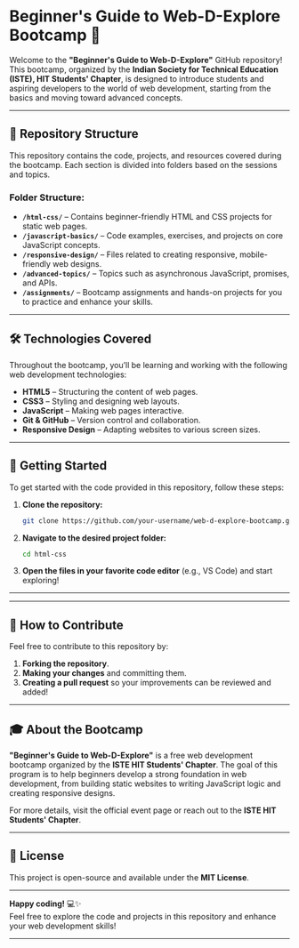 
# Beginner's Guide to Web-D-Explore Bootcamp 🚀

Welcome to the **"Beginner's Guide to Web-D-Explore"** GitHub repository! This bootcamp, organized by the **Indian Society for Technical Education (ISTE), HIT Students' Chapter**, is designed to introduce students and aspiring developers to the world of web development, starting from the basics and moving toward advanced concepts.

---

## 📂 Repository Structure

This repository contains the code, projects, and resources covered during the bootcamp. Each section is divided into folders based on the sessions and topics.

### Folder Structure:
- **`/html-css/`** – Contains beginner-friendly HTML and CSS projects for static web pages.
- **`/javascript-basics/`** – Code examples, exercises, and projects on core JavaScript concepts.
- **`/responsive-design/`** – Files related to creating responsive, mobile-friendly web designs.
- **`/advanced-topics/`** – Topics such as asynchronous JavaScript, promises, and APIs.
- **`/assignments/`** – Bootcamp assignments and hands-on projects for you to practice and enhance your skills.

---

## 🛠 Technologies Covered

Throughout the bootcamp, you’ll be learning and working with the following web development technologies:

- **HTML5** – Structuring the content of web pages.
- **CSS3** – Styling and designing web layouts.
- **JavaScript** – Making web pages interactive.
- **Git & GitHub** – Version control and collaboration.
- **Responsive Design** – Adapting websites to various screen sizes.

---

## 🚀 Getting Started

To get started with the code provided in this repository, follow these steps:

1. **Clone the repository:**
   ```bash
   git clone https://github.com/your-username/web-d-explore-bootcamp.git
   ```

2. **Navigate to the desired project folder:**
   ```bash
   cd html-css
   ```

3. **Open the files in your favorite code editor** (e.g., VS Code) and start exploring!

---


---

## 🤝 How to Contribute

Feel free to contribute to this repository by:

1. **Forking the repository**.
2. **Making your changes** and committing them.
3. **Creating a pull request** so your improvements can be reviewed and added!

---

## 🎓 About the Bootcamp

**"Beginner's Guide to Web-D-Explore"** is a free web development bootcamp organized by the **ISTE HIT Students' Chapter**. The goal of this program is to help beginners develop a strong foundation in web development, from building static websites to writing JavaScript logic and creating responsive designs.

For more details, visit the official event page or reach out to the **ISTE HIT Students' Chapter**.

---

## 📝 License

This project is open-source and available under the **MIT License**.

---

**Happy coding!** 💻✨  
Feel free to explore the code and projects in this repository and enhance your web development skills!

---

